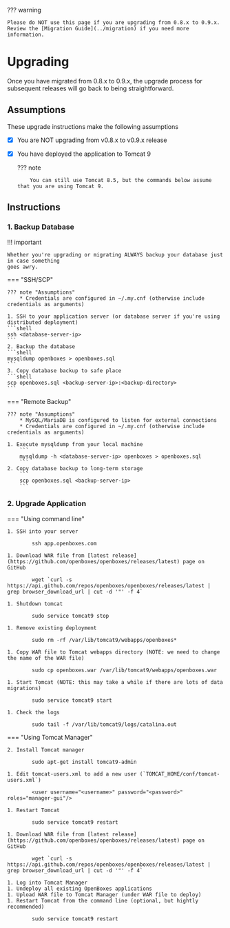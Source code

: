 ??? warning

    Please do NOT use this page if you are upgrading from 0.8.x to 0.9.x. 
    Review the [Migration Guide](../migration) if you need more information.


# Upgrading


Once you have migrated from 0.8.x to 0.9.x, the upgrade process for subsequent releases will
go back to being straightforward.


## Assumptions
These upgrade instructions make the following assumptions

* [x] You are NOT upgrading from v0.8.x to v0.9.x release 
* [x] You have deployed the application to Tomcat 9  

    ??? note
    
          You can still use Tomcat 8.5, but the commands below assume that you are using Tomcat 9.


## Instructions

### 1. Backup Database

!!! important

    Whether you're upgrading or migrating ALWAYS backup your database just in case something 
    goes awry.

=== "SSH/SCP"

    ??? note "Assumptions"
        * Credentials are configured in ~/.my.cnf (otherwise include credentials as arguments)

    1. SSH to your application server (or database server if you're using distributed deployment)
    ```shell
    ssh <database-server-ip>
    ```
    2. Backup the database
    ```shell
    mysqldump openboxes > openboxes.sql 
    ```
    3. Copy database backup to safe place
    ```shell
    scp openboxes.sql <backup-server-ip>:<backup-directory>
    ```
=== "Remote Backup"
    
    ??? note "Assumptions"
        * MySQL/MariaDB is configured to listen for external connections
        * Credentials are configured in ~/.my.cnf (otherwise include credentials as arguments)

    1. Execute mysqldump from your local machine
        ```
        mysqldump -h <database-server-ip> openboxes > openboxes.sql
        ```
    2. Copy database backup to long-term storage
        ```
        scp openboxes.sql <backup-server-ip>
        ```


### 2. Upgrade Application

=== "Using command line"

    1. SSH into your server

            ssh app.openboxes.com

    1. Download WAR file from [latest release](https://github.com/openboxes/openboxes/releases/latest) page on GitHub

            wget `curl -s https://api.github.com/repos/openboxes/openboxes/releases/latest | grep browser_download_url | cut -d '"' -f 4`

    1. Shutdown tomcat 

            sudo service tomcat9 stop

    1. Remove existing deployment

            sudo rm -rf /var/lib/tomcat9/webapps/openboxes*

    1. Copy WAR file to Tomcat webapps directory (NOTE: we need to change the name of the WAR file)

            sudo cp openboxes.war /var/lib/tomcat9/webapps/openboxes.war

    1. Start Tomcat (NOTE: this may take a while if there are lots of data migrations)
    
            sudo service tomcat9 start

    1. Check the logs 

            sudo tail -f /var/lib/tomcat9/logs/catalina.out

=== "Using Tomcat Manager"

    2. Install Tomcat manager
    
            sudo apt-get install tomcat9-admin
            
    1. Edit tomcat-users.xml to add a new user (`TOMCAT_HOME/conf/tomcat-users.xml`)
        
            <user username="<username>" password="<password>" roles="manager-gui"/>
    
    1. Restart Tomcat
    
            sudo service tomcat9 restart
    
    1. Download WAR file from [latest release](https://github.com/openboxes/openboxes/releases/latest) page on GitHub
    
            wget `curl -s https://api.github.com/repos/openboxes/openboxes/releases/latest | grep browser_download_url | cut -d '"' -f 4`
    
    1. Log into Tomcat Manager 
    1. Undeploy all existing OpenBoxes applications 
    1. Upload WAR file to Tomcat Manager (under WAR file to deploy)
    1. Restart Tomcat from the command line (optional, but hightly recommended)
    
            sudo service tomcat9 restart
